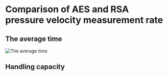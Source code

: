 # Comparison of AES and RSA pressure velocity measurement rate

## The average time

![The average time](../Material/image/Comparison%20of%20AES%20and%20RSA%20pressure%20velocity%20measurement%20rate%20—%20The%20average%20time.png)

## Handling capacity

